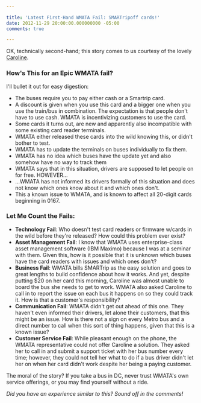 ```yaml
---
 
title: 'Latest First-Hand WMATA Fail: SMARTripoff cards!'
date: 2012-11-29 20:00:00.000000000 -05:00
comments: true

---
```

OK, technically second-hand; this story comes to us courtesy of the lovely [Caroline].

### How's This for an Epic WMATA fail?
I'll bullet it out for easy digestion:

* The buses require you to pay either cash or a Smartrip card.
* A discount is given when you use this card and a bigger one when you use the train/bus in combination. The expectation is that people don't have to use cash. WMATA is incentivizing customers to use the card.
* Some cards it turns out, are new and apparently also incompatible with some existing card reader terminals.
* WMATA either released these cards into the wild knowing this, or didn't bother to test.
* WMATA has to update the terminals on buses individually to fix them.
* WMATA has no idea which buses have the update yet and also somehow have no way to track them
* WMATA says that in this situation, drivers are supposed to let people on for free. HOWEVER...
* ...WMATA has not informed its drivers formally of this situation and does not know which ones know about it and which ones don't.
* This a known issue to WMATA, and is known to affect all 20-digit cards beginning in 0167.

### Let Me Count the Fails:

* **Technology Fail**: Who doesn't test card readers or firmware w/cards in the wild before they're released? How could this problem ever exist?
* **Asset Management Fail**: I know that WMATA uses enterprise-class asset management software (IBM Maximo) because I was at a seminar with them. Given this, how is it possible that it is unknown which buses have the card readers with issues and which ones don't?
* **Business Fail**: WMATA bills SMARTrip as the easy solution and goes to great lengths to build confidence about how it works. And yet, despite putting $20 on her card this morning, Caroline was almost unable to board the bus she needs to get to work. WMATA also asked Caroline to call in to report the issue on each bus it happens on so they could track it. How is that a customer's responsibility?
* **Communication Fail**: WMATA didn't get out ahead of this one. They haven't even informed their drivers, let alone their customers, that this might be an issue. How is there not a sign on every Metro bus and a direct number to call when this sort of thing happens, given that this is a known issue?
* **Customer Service Fail**: While pleasant enough on the phone, the WMATA representative could not offer Caroline a solution. They asked her to call in and submit a support ticket with her bus number every time; however, they could not tell her what to do if a bus driver didn't let her on when her card didn't work despite her being a paying customer.

The moral of the story? If you take a bus in DC, never trust WMATA's own service offerings, or you may find yourself without a ride.

*Did you have an experience similar to this? Sound off in the comments!*

[Caroline]: http://carolinegadonas.blogspot.com/